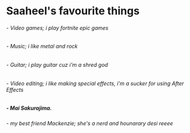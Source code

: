 # Saaheel's favourite things

###### - Video games; i play fortnite epic games
###### - Music; i like metal and rock
###### - Guitar; i play guitar cuz i'm a shred god
###### - Video editing; i like making special effects, i'm a sucker for using After Effects
##### - Mai Sakurajima.
###### - my best friend Mackenzie; she's a nerd and hounarary desi reeee
